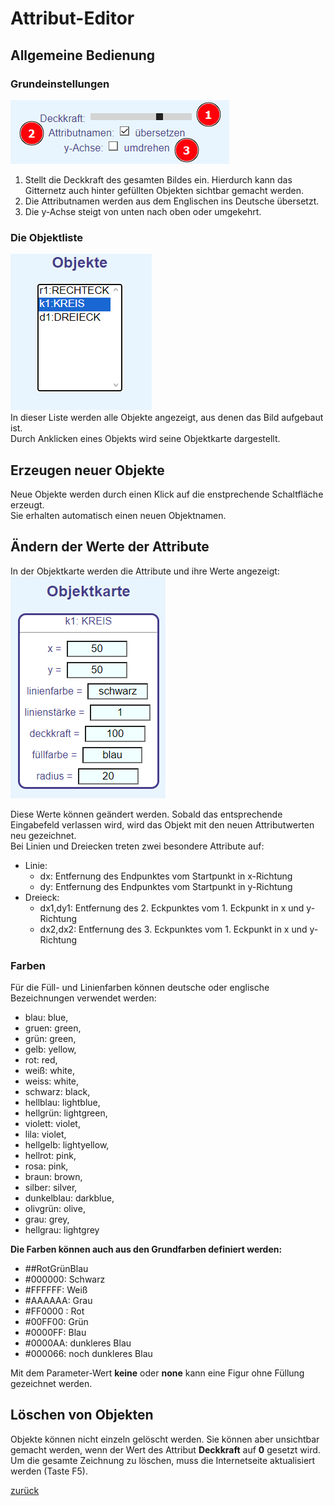   <meta charset="utf-8" />
  <title>Informatik</title>
  <link rel="stylesheet" href="https://Hi2272.github.io/StyleMD.css">

# Attribut-Editor  
## Allgemeine Bedienung
### Grundeinstellungen
![Alt text](2024-01-16_07-19.png)  
1. Stellt die Deckkraft des gesamten Bildes ein. Hierdurch kann das Gitternetz auch hinter gefüllten Objekten sichtbar gemacht werden.  
2. Die Attributnamen werden aus dem Englischen ins Deutsche übersetzt.
3. Die y-Achse steigt von unten nach oben oder umgekehrt.
### Die Objektliste
![Alt text](2024-01-16_07-24.png)  
In dieser Liste werden alle Objekte angezeigt, aus denen das Bild aufgebaut ist.  
Durch Anklicken eines Objekts wird seine Objektkarte dargestellt.  

## Erzeugen neuer Objekte
Neue Objekte werden durch einen Klick auf die enstprechende Schaltfläche erzeugt.  
Sie erhalten automatisch einen neuen Objektnamen.
## Ändern der Werte der Attribute
In der Objektkarte werden die Attribute und ihre Werte angezeigt:  
![Alt text](2024-01-16_07-24_1.png)  

Diese Werte können geändert werden. Sobald das entsprechende Eingabefeld verlassen wird, wird das Objekt mit den neuen Attributwerten neu gezeichnet.  
Bei Linien und Dreiecken treten zwei besondere Attribute auf:
- Linie:
  - dx: Entfernung des Endpunktes vom Startpunkt in x-Richtung
  - dy: Entfernung des Endpunktes vom Startpunkt in y-Richtung
- Dreieck:
  - dx1,dy1: Entfernung des 2. Eckpunktes vom 1. Eckpunkt in x und y-Richtung
  - dx2,dx2: Entfernung des 3. Eckpunktes vom 1. Eckpunkt in x und y-Richtung

### Farben
Für die Füll- und Linienfarben können deutsche oder englische Bezeichnungen verwendet werden:  
 - blau: blue,  
 - gruen: green,  
 - grün: green,  
 - gelb: yellow,  
 - rot: red,  
 - weiß: white,  
 - weiss: white,  
 - schwarz: black,  
 - hellblau: lightblue,  
 - hellgrün: lightgreen,  
 - violett: violet,  
 - lila: violet,  
 - hellgelb: lightyellow,  
 - hellrot: pink,  
 - rosa: pink, 
 - braun: brown,  
 - silber: silver,  
 - dunkelblau: darkblue,  
 - olivgrün: olive,  
 - grau: grey,  
 - hellgrau: lightgrey  
  
  
**Die Farben können auch aus den Grundfarben definiert werden:**  
- ##RotGrünBlau  
- #000000: Schwarz
- #FFFFFF: Weiß
- #AAAAAA: Grau  
- #FF0000 : Rot
- #00FF00: Grün
- #0000FF: Blau
- #0000AA: dunkleres Blau
- #000066: noch dunkleres Blau

  
Mit dem Parameter-Wert **keine** oder **none** kann eine Figur ohne Füllung gezeichnet werden.  
## Löschen von Objekten
Objekte können nicht einzeln gelöscht werden. Sie können aber unsichtbar gemacht werden, wenn der Wert des Attribut **Deckkraft** auf **0** gesetzt wird.  
Um die gesamte Zeichnung zu löschen, muss die Internetseite aktualisiert werden (Taste F5).  
  
  
[zurück](index.html)  
